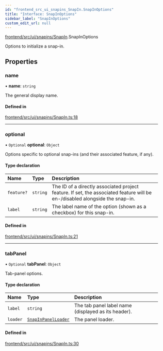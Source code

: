 ```yaml
---
id: "frontend_src_ui_snapins_SnapIn.SnapInOptions"
title: "Interface: SnapInOptions"
sidebar_label: "SnapInOptions"
custom_edit_url: null
---
```


[frontend/src/ui/snapins/SnapIn](../modules/frontend_src_ui_snapins_SnapIn.md).SnapInOptions

Options to initialize a snap-in.

## Properties

### name

• **name**: `string`

The general display name.

#### Defined in

[frontend/src/ui/snapins/SnapIn.ts:18](https://github.com/Soroush9978/rds-ng/blob/9a997cb/src/frontend/src/ui/snapins/SnapIn.ts#L18)

___

### optional

• `Optional` **optional**: `Object`

Options specific to optional snap-ins (and their associated feature, if any).

#### Type declaration

| Name | Type | Description |
| :------ | :------ | :------ |
| `feature?` | `string` | The ID of a directly associated project feature. If set, the associated feature will be en-/disabled alongside the snap-in. |
| `label` | `string` | The label name of the option (shown as a checkbox) for this snap-in. |

#### Defined in

[frontend/src/ui/snapins/SnapIn.ts:21](https://github.com/Soroush9978/rds-ng/blob/9a997cb/src/frontend/src/ui/snapins/SnapIn.ts#L21)

___

### tabPanel

• `Optional` **tabPanel**: `Object`

Tab-panel options.

#### Type declaration

| Name | Type | Description |
| :------ | :------ | :------ |
| `label` | `string` | The tab panel label name (displayed as its header). |
| `loader` | [`SnapInPanelLoader`](../modules/frontend_src_ui_snapins_SnapIn.md#snapinpanelloader) | The panel loader. |

#### Defined in

[frontend/src/ui/snapins/SnapIn.ts:30](https://github.com/Soroush9978/rds-ng/blob/9a997cb/src/frontend/src/ui/snapins/SnapIn.ts#L30)
